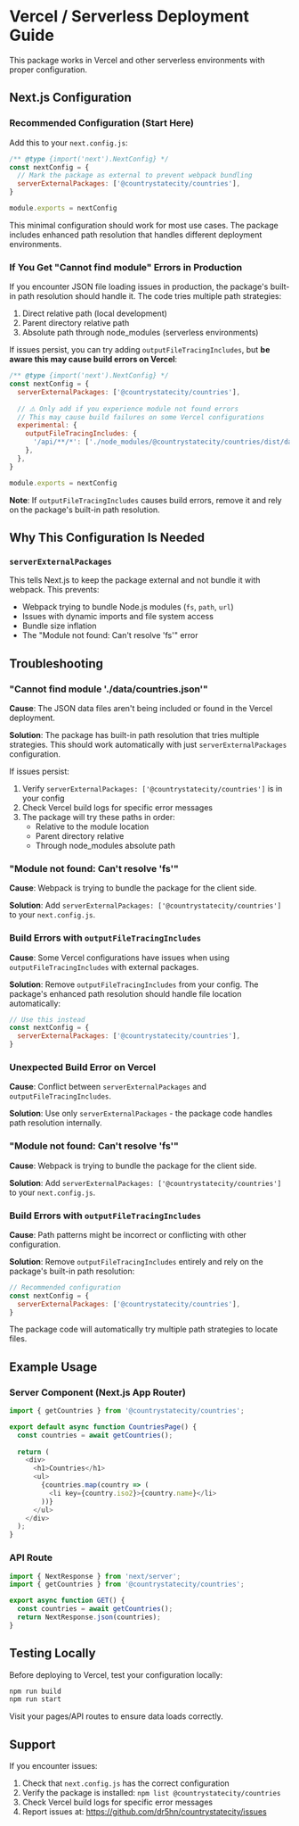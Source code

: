 # Vercel / Serverless Deployment Guide

This package works in Vercel and other serverless environments with proper configuration.

## Next.js Configuration

### Recommended Configuration (Start Here)

Add this to your `next.config.js`:

```javascript
/** @type {import('next').NextConfig} */
const nextConfig = {
  // Mark the package as external to prevent webpack bundling
  serverExternalPackages: ['@countrystatecity/countries'],
}

module.exports = nextConfig
```

This minimal configuration should work for most use cases. The package includes enhanced path resolution that handles different deployment environments.

### If You Get "Cannot find module" Errors in Production

If you encounter JSON file loading issues in production, the package's built-in path resolution should handle it. The code tries multiple path strategies:
1. Direct relative path (local development)
2. Parent directory relative path
3. Absolute path through node_modules (serverless environments)

If issues persist, you can try adding `outputFileTracingIncludes`, but **be aware this may cause build errors on Vercel**:

```javascript
/** @type {import('next').NextConfig} */
const nextConfig = {
  serverExternalPackages: ['@countrystatecity/countries'],
  
  // ⚠️ Only add if you experience module not found errors
  // This may cause build failures on some Vercel configurations
  experimental: {
    outputFileTracingIncludes: {
      '/api/**/*': ['./node_modules/@countrystatecity/countries/dist/data/**/*'],
    },
  },
}

module.exports = nextConfig
```

**Note**: If `outputFileTracingIncludes` causes build errors, remove it and rely on the package's built-in path resolution.

## Why This Configuration Is Needed

### `serverExternalPackages`

This tells Next.js to keep the package external and not bundle it with webpack. This prevents:
- Webpack trying to bundle Node.js modules (`fs`, `path`, `url`)
- Issues with dynamic imports and file system access
- Bundle size inflation
- The "Module not found: Can't resolve 'fs'" error


## Troubleshooting

### "Cannot find module './data/countries.json'"

**Cause**: The JSON data files aren't being included or found in the Vercel deployment.

**Solution**: The package has built-in path resolution that tries multiple strategies. This should work automatically with just `serverExternalPackages` configuration.

If issues persist:
1. Verify `serverExternalPackages: ['@countrystatecity/countries']` is in your config
2. Check Vercel build logs for specific error messages
3. The package will try these paths in order:
   - Relative to the module location
   - Parent directory relative
   - Through node_modules absolute path

### "Module not found: Can't resolve 'fs'"

**Cause**: Webpack is trying to bundle the package for the client side.

**Solution**: Add `serverExternalPackages: ['@countrystatecity/countries']` to your `next.config.js`.

### Build Errors with `outputFileTracingIncludes`

**Cause**: Some Vercel configurations have issues when using `outputFileTracingIncludes` with external packages.

**Solution**: Remove `outputFileTracingIncludes` from your config. The package's enhanced path resolution should handle file location automatically:

```javascript
// Use this instead
const nextConfig = {
  serverExternalPackages: ['@countrystatecity/countries'],
}
```

### Unexpected Build Error on Vercel

**Cause**: Conflict between `serverExternalPackages` and `outputFileTracingIncludes`.

**Solution**: Use only `serverExternalPackages` - the package code handles path resolution internally.

### "Module not found: Can't resolve 'fs'"

**Cause**: Webpack is trying to bundle the package for the client side.

**Solution**: Add `serverExternalPackages: ['@countrystatecity/countries']` to your `next.config.js`.

### Build Errors with `outputFileTracingIncludes`

**Cause**: Path patterns might be incorrect or conflicting with other configuration.

**Solution**: Remove `outputFileTracingIncludes` entirely and rely on the package's built-in path resolution:

```javascript
// Recommended configuration
const nextConfig = {
  serverExternalPackages: ['@countrystatecity/countries'],
}
```

The package code will automatically try multiple path strategies to locate files.

## Example Usage

### Server Component (Next.js App Router)

```typescript
import { getCountries } from '@countrystatecity/countries';

export default async function CountriesPage() {
  const countries = await getCountries();
  
  return (
    <div>
      <h1>Countries</h1>
      <ul>
        {countries.map(country => (
          <li key={country.iso2}>{country.name}</li>
        ))}
      </ul>
    </div>
  );
}
```

### API Route

```typescript
import { NextResponse } from 'next/server';
import { getCountries } from '@countrystatecity/countries';

export async function GET() {
  const countries = await getCountries();
  return NextResponse.json(countries);
}
```

## Testing Locally

Before deploying to Vercel, test your configuration locally:

```bash
npm run build
npm run start
```

Visit your pages/API routes to ensure data loads correctly.

## Support

If you encounter issues:
1. Check that `next.config.js` has the correct configuration
2. Verify the package is installed: `npm list @countrystatecity/countries`
3. Check Vercel build logs for specific error messages
4. Report issues at: https://github.com/dr5hn/countrystatecity/issues
